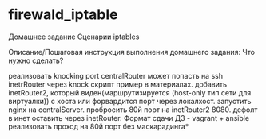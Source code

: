 # firewald_iptable
Домашнее задание
Сценарии iptables

Описание/Пошаговая инструкция выполнения домашнего задания:
Что нужно сделать?

реализовать knocking port
centralRouter может попасть на ssh inetrRouter через knock скрипт
пример в материалах.
добавить inetRouter2, который виден(маршрутизируется (host-only тип сети для виртуалки)) с хоста или форвардится порт через локалхост.
запустить nginx на centralServer.
пробросить 80й порт на inetRouter2 8080.
дефолт в инет оставить через inetRouter.
Формат сдачи ДЗ - vagrant + ansible
реализовать проход на 80й порт без маскарадинга*
